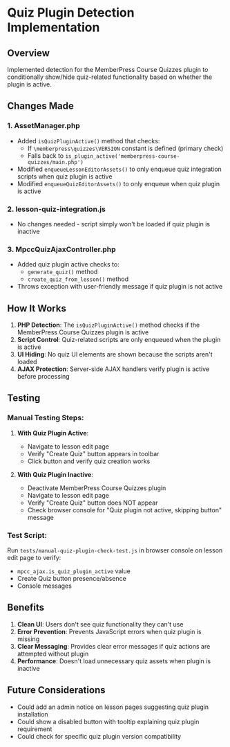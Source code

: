 # Quiz Plugin Detection Implementation

## Overview
Implemented detection for the MemberPress Course Quizzes plugin to conditionally show/hide quiz-related functionality based on whether the plugin is active.

## Changes Made

### 1. AssetManager.php
- Added `isQuizPluginActive()` method that checks:
  - If `\memberpress\quizzes\VERSION` constant is defined (primary check)
  - Falls back to `is_plugin_active('memberpress-course-quizzes/main.php')`
- Modified `enqueueLessonEditorAssets()` to only enqueue quiz integration scripts when quiz plugin is active
- Modified `enqueueQuizEditorAssets()` to only enqueue when quiz plugin is active

### 2. lesson-quiz-integration.js
- No changes needed - script simply won't be loaded if quiz plugin is inactive

### 3. MpccQuizAjaxController.php
- Added quiz plugin active checks to:
  - `generate_quiz()` method
  - `create_quiz_from_lesson()` method
- Throws exception with user-friendly message if quiz plugin is not active

## How It Works

1. **PHP Detection**: The `isQuizPluginActive()` method checks if the MemberPress Course Quizzes plugin is active
2. **Script Control**: Quiz-related scripts are only enqueued when the plugin is active
3. **UI Hiding**: No quiz UI elements are shown because the scripts aren't loaded
4. **AJAX Protection**: Server-side AJAX handlers verify plugin is active before processing

## Testing

### Manual Testing Steps:
1. **With Quiz Plugin Active**:
   - Navigate to lesson edit page
   - Verify "Create Quiz" button appears in toolbar
   - Click button and verify quiz creation works

2. **With Quiz Plugin Inactive**:
   - Deactivate MemberPress Course Quizzes plugin
   - Navigate to lesson edit page
   - Verify "Create Quiz" button does NOT appear
   - Check browser console for "Quiz plugin not active, skipping button" message

### Test Script:
Run `tests/manual-quiz-plugin-check-test.js` in browser console on lesson edit page to verify:
- `mpcc_ajax.is_quiz_plugin_active` value
- Create Quiz button presence/absence
- Console messages

## Benefits

1. **Clean UI**: Users don't see quiz functionality they can't use
2. **Error Prevention**: Prevents JavaScript errors when quiz plugin is missing
3. **Clear Messaging**: Provides clear error messages if quiz actions are attempted without plugin
4. **Performance**: Doesn't load unnecessary quiz assets when plugin is inactive

## Future Considerations

- Could add an admin notice on lesson pages suggesting quiz plugin installation
- Could show a disabled button with tooltip explaining quiz plugin requirement
- Could check for specific quiz plugin version compatibility